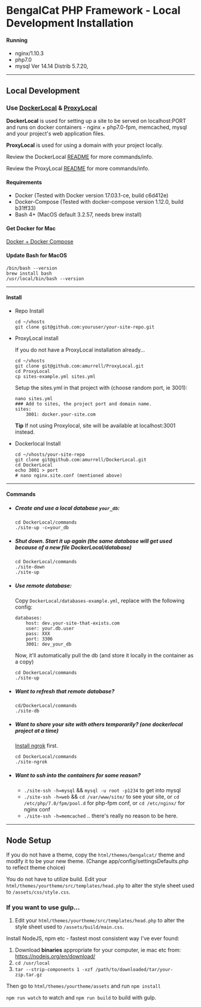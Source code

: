 # BengalCat PHP Framework - Local Development Installation

#### Running

- nginx/1.10.3 
- php7.0
- mysql Ver 14.14 Distrib 5.7.20,

---

## Local Development

### Use [**DockerLocal**](https://github.com/amurrell/DockerLocal) & [**ProxyLocal**](https://github.com/amurrell/ProxyLocal)

**DockerLocal** is used for setting up a site to be served on localhost:PORT and runs on docker containers - nginx + php7.0-fpm, memcached, mysql and your project's web application files.

**ProxyLocal** is used for using a domain with your project locally.

Review the DockerLocal [README](https://github.com/amurrell/DockerLocal) for more commands/info.

Review the ProxyLocal [README](https://github.com/amurrell/ProxyLocal) for more commands/info.

#### Requirements

- Docker (Tested with Docker version 17.03.1-ce, build c6d412e)
- Docker-Compose (Tested with docker-compose version 1.12.0, build b31ff33)
- Bash 4+ (MacOS default 3.2.57, needs brew install)

#### Get Docker for Mac

[Docker + Docker Compose](https://docs.docker.com/docker-for-mac/install/)

#### Update Bash for MacOS
```
/bin/bash --version
brew install bash
/usr/local/bin/bash --version
```
---

#### Install

- Repo Install

    ```
    cd ~/vhosts
    git clone git@github.com:youruser/your-site-repo.git
    ```

- ProxyLocal install

    If you do not have a ProxyLocal installation already...

    ```
    cd ~/vhosts
    git clone git@github.com:amurrell/ProxyLocal.git
    cd ProxyLocal
    cp sites-example.yml sites.yml
    ```

    Setup the sites.yml in that project with (choose random port, ie 3001): 

    ```
    nano sites.yml
    ### Add to sites, the project port and domain name.
    sites:
        3001: docker.your-site.com
    ```

   **Tip** If not using Proxylocal, site will be available at localhost:3001 instead.

- Dockerlocal Install

	```
	cd ~/vhosts/your-site-repo
	git clone git@github.com:amurrell/DockerLocal.git
	cd DockerLocal
	echo 3001 > port
	# nano nginx.site.conf (mentioned above)
	```
	
---

#### Commands

- ##### Create and use a local database `your_db`:
    
    ```
    cd DockerLocal/commands
    ./site-up -c=your_db
    ```

- ##### Shut down. Start it up again (the same database will get used because of a new file DockerLocal/database)
	
    ```
    cd DockerLocal/commands
    ./site-down
    ./site-up
    ```

- ##### Use remote database:

    Copy `DockerLocal/databases-example.yml`, replace with the following config:

    ```
    databases:
        host: dev.your-site-that-exists.com
        user: your.db.user
        pass: XXX
        port: 3306
        3001: dev_your_db
    ```

    Now, it'll automatically pull the db (and store it locally in the container as a copy)

    ```
    cd DockerLocal/commands
    ./site-up
    ```

- ##### Want to refresh that remote database?

    ```
    cd/DockerLocal/commands
    ./site-db
    ```
	
- ##### Want to share your site with others temporarily? (one dockerlocal project at a time)

    [Install ngrok](https://github.com/amurrell/DockerLocal#install-ngrok) first.

    ```
    cd DockerLocal/commands
    ./site-ngrok
    ```

- ##### Want to ssh into the containers for some reason?

    - `./site-ssh -h=mysql` && `mysql -u root -p1234` to get into mysql
    - `./site-ssh -h=web` && `cd /var/www/site/` to see your site, or `cd /etc/php/7.0/fpm/pool.d` for php-fpm conf, or `cd /etc/nginx/` for nginx conf
    - `./site-ssh -h=memcached` .. there's really no reason to be here.


----

## Node Setup

If you do not have a theme, copy the `html/themes/bengalcat/` theme and modify it to be your new theme. (Change app/config/settingsDefaults.php to reflect theme choice)

You do not have to utilize build. Edit your `html/themes/yourtheme/src/templates/head.php` to
alter the style sheet used to `/assets/css/style.css`.

### If you want to use gulp...

1. Edit your `html/themes/yourtheme/src/templates/head.php` to alter the style sheet used to
 `/assets/build/main.css`.

Install NodeJS, npm etc - fastest most consistent way I've ever found:

1. Download **binaries** appropriate for your computer, ie mac etc from: https://nodejs.org/en/download/
1. `cd /usr/local`
1. `tar --strip-components 1 -xzf /path/to/downloaded/tar/your-zip.tar.gz`

Then go to `html/themes/yourtheme/assets` and run `npm install`

`npm run watch` to watch and `npm run build` to build with gulp.

